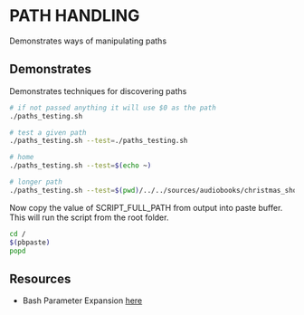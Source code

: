 # PATH HANDLING

Demonstrates ways of manipulating paths  

## Demonstrates

Demonstrates techniques for discovering paths  

```sh
# if not passed anything it will use $0 as the path
./paths_testing.sh

# test a given path
./paths_testing.sh --test=./paths_testing.sh

# home
./paths_testing.sh --test=$(echo ~)

# longer path
./paths_testing.sh --test=$(pwd)/../../sources/audiobooks/christmas_short_works_2008_0812_64kb_mp3/french_lapaysanne_arene_di_64kb.mp3
```

Now copy the value of SCRIPT_FULL_PATH from output into paste buffer.
This will run the script from the root folder.  

```sh
cd /
$(pbpaste)
popd
```

## Resources

* Bash Parameter Expansion [here](https://www.gnu.org/software/bash/manual/html_node/Shell-Parameter-Expansion.html)  

